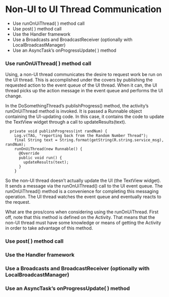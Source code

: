 # Non-UI to UI Thread Communication

- Use runOnUiThread( ) method call
- Use post( ) method call
- Use the Handler framework
- Use a Broadcasts and BroadcastReceiver (optionally with LocalBroadcastManager)
- Use an AsyncTask’s onProgressUpdate( ) method

### Use runOnUiThread( ) method call
Using, a non-UI thread communicates the desire to request work be run on the UI thread.  This is accomplished under the covers by publishing the requested action to the event queue of the UI thread.  When it can, the UI thread picks up the action message in the event queue and performs the UI change.

In the DoSomethingThread’s publishProgress() method, the activity’s runOnUiThread method is invoked. It is passed a Runnable object containing the UI-updating code. In this case, it contains the code to update the TextView widget through a call to updateResults(text).

      private void publishProgress(int randNum) {
        Log.v(TAG, "reporting back from the Random Number Thread");
        final String text = String.format(getString(R.string.service_msg), randNum);
        runOnUiThread(new Runnable() {
          @Override
          public void run() {
            updateResults(text);
          }
        }

So the non-UI thread doesn’t actually update the UI (the TextView widget).  It sends a message via the runOnUiThread() call to the UI event queue.  The runOnUiThread() method is a convenience for completing this messaging operation.  The UI thread watches the event queue and eventually reacts to the request.

What are the pros/cons when considering using the runOnUiThread.  First off, note that this method is defined on the Activity.  That means that the non-UI thread must have some knowledge or means of getting the Activity in order to take advantage of this method. 

### Use post( ) method call

### Use the Handler framework

### Use a Broadcasts and BroadcastReceiver (optionally with LocalBroadcastManager)

### Use an AsyncTask’s onProgressUpdate( ) method
